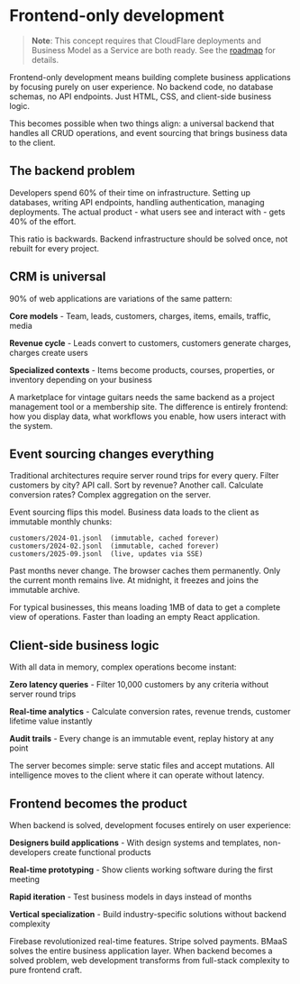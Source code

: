 
# Frontend-only development

> **Note**: This concept requires that CloudFlare deployments and Business Model as a Service are both ready. See the [roadmap](roadmap) for details.

Frontend-only development means building complete business applications by focusing purely on user experience. No backend code, no database schemas, no API endpoints. Just HTML, CSS, and client-side business logic.

This becomes possible when two things align: a universal backend that handles all CRUD operations, and event sourcing that brings business data to the client.


## The backend problem
Developers spend 60% of their time on infrastructure. Setting up databases, writing API endpoints, handling authentication, managing deployments. The actual product - what users see and interact with - gets 40% of the effort.

This ratio is backwards. Backend infrastructure should be solved once, not rebuilt for every project.


## CRM is universal
90% of web applications are variations of the same pattern:

**Core models** - Team, leads, customers, charges, items, emails, traffic, media

**Revenue cycle** - Leads convert to customers, customers generate charges, charges create users

**Specialized contexts** - Items become products, courses, properties, or inventory depending on your business

A marketplace for vintage guitars needs the same backend as a project management tool or a membership site. The difference is entirely frontend: how you display data, what workflows you enable, how users interact with the system.


## Event sourcing changes everything
Traditional architectures require server round trips for every query. Filter customers by city? API call. Sort by revenue? Another call. Calculate conversion rates? Complex aggregation on the server.

Event sourcing flips this model. Business data loads to the client as immutable monthly chunks:

```
customers/2024-01.jsonl  (immutable, cached forever)
customers/2024-02.jsonl  (immutable, cached forever)
customers/2025-09.jsonl  (live, updates via SSE)
```

Past months never change. The browser caches them permanently. Only the current month remains live. At midnight, it freezes and joins the immutable archive.

For typical businesses, this means loading 1MB of data to get a complete view of operations. Faster than loading an empty React application.


## Client-side business logic
With all data in memory, complex operations become instant:

**Zero latency queries** - Filter 10,000 customers by any criteria without server round trips

**Real-time analytics** - Calculate conversion rates, revenue trends, customer lifetime value instantly

**Audit trails** - Every change is an immutable event, replay history at any point

The server becomes simple: serve static files and accept mutations. All intelligence moves to the client where it can operate without latency.


## Frontend becomes the product
When backend is solved, development focuses entirely on user experience:

**Designers build applications** - With design systems and templates, non-developers create functional products

**Real-time prototyping** - Show clients working software during the first meeting

**Rapid iteration** - Test business models in days instead of months

**Vertical specialization** - Build industry-specific solutions without backend complexity


Firebase revolutionized real-time features. Stripe solved payments. BMaaS solves the entire business application layer. When backend becomes a solved problem, web development transforms from full-stack complexity to pure frontend craft.

